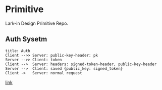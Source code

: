 # Primitive

Lark-in Design Primitive Repo.

## Auth Sysetm

```sequence
title: Auth
Client -->> Server: public-key-header: pk
Server -->> Client: token
Client -->  Server: headers: signed-token-header, public-key-header
Server -->  Client: saved {public_key: signed_token}
Client ->   Server: normal request
```

[link](./package/00_auth_system)
